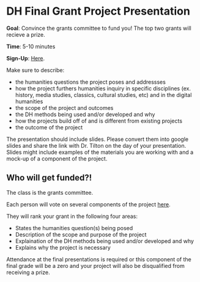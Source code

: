# DH Final Grant Project Presentation


**Goal**: Convince the grants committee to fund you! The top two grants will recieve a prize. 

**Time**: 5-10 minutes

**Sign-Up**: [Here](https://docs.google.com/spreadsheets/d/1ZLt54GigU9prI0jdyIo7S08O-LZ1KqnOQkBstKMIMHs/edit?usp=sharing).


Make sure to describe:
 - the humanities questions the project poses and addressses
 - how the project furthers humanities inquiry in specific disciplines (ex. history, media studies, classics, cultural studies, etc) and in the digital humanities 
 - the scope of the project and outcomes
 - the DH methods being used and/or developed and why
 - how the projects build off of and is different from existing projects
 - the outcome of the project


The presentation should include slides. Please convert them into google slides and share the link with Dr. Tilton on the day of your presentation. 
Slides might include examples of the materials you are working with and a mock-up of a component of the project.



## Who will get funded?!

The class is the grants committee. 

Each person will vote on several components of the project [here](https://docs.google.com/forms/d/e/1FAIpQLSfhIh2ghossqAU5h1e0oTlJl1MeriCLLrHbM6qHUs2TtDyDEA/viewform?usp=sf_link).

They will rank your grant in the following four areas:

- States the humanities question(s) being posed 
- Description of the scope and purpose of the project
- Explaination of the DH methods being used and/or developed and why
- Explains why the project is necessary

 
Attendance at the final presentations is required or this component of the final grade will be a zero 
and your project will also be disqualified from receiving a prize. 


